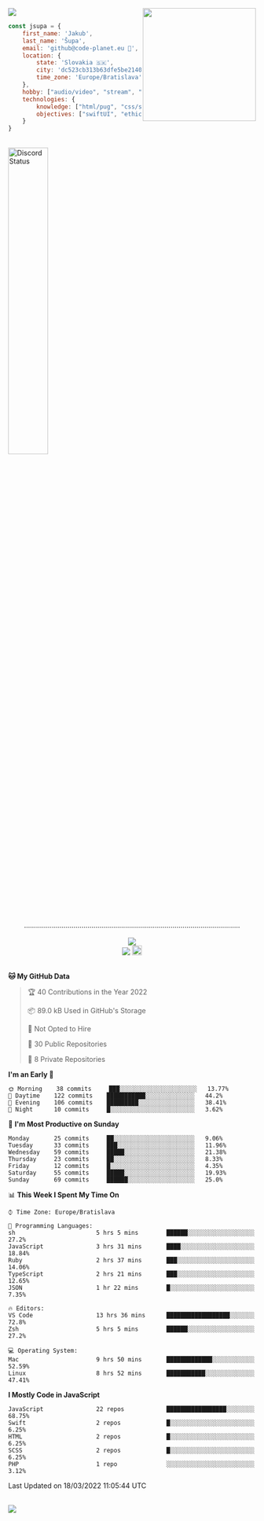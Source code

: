 
<img src="https://creepy-corp.eu/pika-bg.png">
<img align='right' src="https://creepy-corp.eu/pika.gif" width="230">
<br>

```js
const jsupa = {
    first_name: 'Jakub',
    last_name: 'Šupa',
    email: 'github@code-planet.eu 📧',
    location: {
        state: 'Slovakia 🇸🇰',
        city: 'dc523cb313b63dfe5be2140b0c05b3bc',
        time_zone: 'Europe/Bratislava'
    },
    hobby: ["audio/video", "stream", "3D modelling/printing", "crypto (XRP 🤍)", "IoT/DIY", "tech"],
    technologies: {
        knowledge: ["html/pug", "css/scss", "javascript/jquery", "vue/react", "nodejs", "ruby on rails", "php", "pgsql/mysql"],
        objectives: ["swiftUI", "ethical hacking", "boost all knowledge to master class"]
    }
}

  ```

<br>
<a href="https://discord.gg/DqWrEvyWX7" target="_blank">
<img width="40%" alt="Discord Status" src="https://lanyard.cnrad.dev/api/616613956676485122?borderRadius=6px&bg=161b22">
</a>
<br>
<p align="center">
.............................................................................................................
<br><br>
<a href="https://wakatime.com/@698e3ae2-2e7a-4cf6-a9e7-192f2b7d1525"><img src="https://wakatime.com/badge/user/698e3ae2-2e7a-4cf6-a9e7-192f2b7d1525.svg"></a><br>
<img src="https://visitor-badge.laobi.icu/badge?page_id=jsupa.jsupa">
<a href='https://ko-fi.com/Y8Y246Y0V' target='_blank'>
    <img src="https://img.shields.io/badge/buy%20me%20a%20coffee-donate-yellow.svg" alt="Buy Me A Coffee donate button" height="20px"/>
</a>
<br><br>

<!--START_SECTION:waka-->
**🐱 My GitHub Data** 

> 🏆 40 Contributions in the Year 2022
 > 
> 📦 89.0 kB Used in GitHub's Storage 
 > 
> 🚫 Not Opted to Hire
 > 
> 📜 30 Public Repositories 
 > 
> 🔑 8 Private Repositories  
 > 
**I'm an Early 🐤** 

```text
🌞 Morning    38 commits     ███░░░░░░░░░░░░░░░░░░░░░░   13.77% 
🌆 Daytime    122 commits    ███████████░░░░░░░░░░░░░░   44.2% 
🌃 Evening    106 commits    █████████░░░░░░░░░░░░░░░░   38.41% 
🌙 Night      10 commits     █░░░░░░░░░░░░░░░░░░░░░░░░   3.62%

```
📅 **I'm Most Productive on Sunday** 

```text
Monday       25 commits     ██░░░░░░░░░░░░░░░░░░░░░░░   9.06% 
Tuesday      33 commits     ███░░░░░░░░░░░░░░░░░░░░░░   11.96% 
Wednesday    59 commits     █████░░░░░░░░░░░░░░░░░░░░   21.38% 
Thursday     23 commits     ██░░░░░░░░░░░░░░░░░░░░░░░   8.33% 
Friday       12 commits     █░░░░░░░░░░░░░░░░░░░░░░░░   4.35% 
Saturday     55 commits     █████░░░░░░░░░░░░░░░░░░░░   19.93% 
Sunday       69 commits     ██████░░░░░░░░░░░░░░░░░░░   25.0%

```


📊 **This Week I Spent My Time On** 

```text
⌚︎ Time Zone: Europe/Bratislava

💬 Programming Languages: 
sh                       5 hrs 5 mins        ██████░░░░░░░░░░░░░░░░░░░   27.2% 
JavaScript               3 hrs 31 mins       ████░░░░░░░░░░░░░░░░░░░░░   18.84% 
Ruby                     2 hrs 37 mins       ███░░░░░░░░░░░░░░░░░░░░░░   14.06% 
TypeScript               2 hrs 21 mins       ███░░░░░░░░░░░░░░░░░░░░░░   12.65% 
JSON                     1 hr 22 mins        █░░░░░░░░░░░░░░░░░░░░░░░░   7.35%

🔥 Editors: 
VS Code                  13 hrs 36 mins      ██████████████████░░░░░░░   72.8% 
Zsh                      5 hrs 5 mins        ██████░░░░░░░░░░░░░░░░░░░   27.2%

💻 Operating System: 
Mac                      9 hrs 50 mins       █████████████░░░░░░░░░░░░   52.59% 
Linux                    8 hrs 52 mins       ███████████░░░░░░░░░░░░░░   47.41%

```

**I Mostly Code in JavaScript** 

```text
JavaScript               22 repos            █████████████████░░░░░░░░   68.75% 
Swift                    2 repos             █░░░░░░░░░░░░░░░░░░░░░░░░   6.25% 
HTML                     2 repos             █░░░░░░░░░░░░░░░░░░░░░░░░   6.25% 
SCSS                     2 repos             █░░░░░░░░░░░░░░░░░░░░░░░░   6.25% 
PHP                      1 repo              ░░░░░░░░░░░░░░░░░░░░░░░░░   3.12%

```



 Last Updated on 18/03/2022 11:05:44 UTC
<!--END_SECTION:waka-->

</p><br>
<img src="https://creepy-corp.eu/pika-bg-bottom.png">
